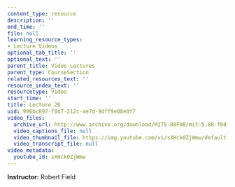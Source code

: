 ```yaml
---
content_type: resource
description: ''
end_time: ''
file: null
learning_resource_types:
- Lecture Videos
optional_tab_title: ''
optional_text: ''
parent_title: Video Lectures
parent_type: CourseSection
related_resources_text: ''
resource_index_text: ''
resourcetype: Video
start_time: ''
title: Lecture 26
uid: 996bc897-f0d7-212c-ae7d-9dff9e08e0f7
video_files:
  archive_url: http://www.archive.org/download/MIT5-80F08/mit-5.80-f08-lec26_300k.mp4
  video_captions_file: null
  video_thumbnail_file: https://img.youtube.com/vi/sXHck0ZjWmw/default.jpg
  video_transcript_file: null
video_metadata:
  youtube_id: sXHck0ZjWmw
---
```


**Instructor:** Robert Field